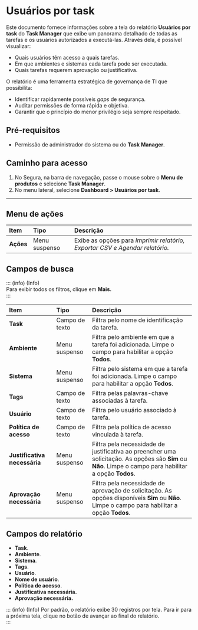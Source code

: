 # Usuários por task

Este documento fornece informações sobre a tela do relatório **Usuários por task** do **Task Manager** que exibe um panorama detalhado de todas as tarefas e os usuários autorizados a executá-las. Através dela, é possível visualizar:

* Quais usuários têm acesso a quais tarefas.  
* Em que ambientes e sistemas cada tarefa pode ser executada.  
* Quais tarefas requerem aprovação ou justificativa.

O relatório é uma ferramenta estratégica de governança de TI que possibilita:

* Identificar rapidamente possíveis *gaps* de segurança.  
* Auditar permissões de forma rápida e objetiva.  
* Garantir que o princípio do menor privilégio seja sempre respeitado.

## Pré-requisitos

* Permissão de administrador do sistema ou do **Task Manager**.

## Caminho para acesso

1. No Segura, na barra de navegação, passe o mouse sobre o **Menu de produtos** e selecione **Task Manager**.  
2. No menu lateral, selecione **Dashboard \> Usuários por task**.

---
## Menu de ações

| Item | Tipo | Descrição |
| :---- | :---- | :---- |
| **Ações** | Menu suspenso | Exibe as opções para *Imprimir relatório, Exportar CSV e Agendar relatório.* |

## 

## Campos de busca

::: (info) (Info)  
Para exibir todos os filtros, clique em **Mais.**  
:::

| Item | Tipo | Descrição |
| :---- | :---- | :---- |
| **Task** | Campo de texto | Filtra pelo nome de identificação da tarefa. |
| **Ambiente** | Menu suspenso | Filtra pelo ambiente em que a tarefa foi adicionada. Limpe o campo para habilitar a opção **Todos**. |
| **Sistema** | Menu suspenso | Filtra pelo sistema em que a tarefa foi adicionada. Limpe o campo para habilitar a opção **Todos**. |
| **Tags** | Campo de texto | Filtra pelas palavras-chave associadas à tarefa. |
| **Usuário** | Campo de texto | Filtra pelo usuário associado à tarefa. |
| **Política de acesso** | Campo de texto | Filtra pela política de acesso vinculada à tarefa. |
| **Justificativa necessária** | Menu suspenso | Filtra pela necessidade de justificativa ao preencher uma solicitação. As opções são **Sim** ou **Não**. Limpe o campo para habilitar a opção **Todos**. |
| **Aprovação necessária** | Menu suspenso | Filtra pela necessidade de aprovação de solicitação. As opções disponíveis **Sim** ou **Não**. Limpe o campo para habilitar a opção **Todos**. |

## Campos do relatório

* **Task**.  
* **Ambiente**.  
* **Sistema**.  
* **Tags**.  
* **Usuário**.  
* **Nome de usuário**.  
* **Política de acesso**.  
* **Justificativa necessária.**  
* **Aprovação necessária.**

::: (info) (Info)
Por padrão, o relatório exibe 30 registros por tela. Para ir para a próxima tela, clique no botão de avançar ao final do relatório.  
:::
